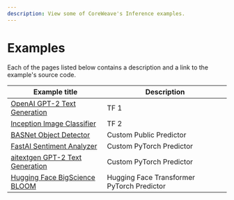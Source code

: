 ```yaml
---
description: View some of CoreWeave's Inference examples.
---
```


# Examples

Each of the pages listed below contains a description and a link to the example's source code.

| Example title                                                                                        | Description                                |
| ---------------------------------------------------------------------------------------------------- | ------------------------------------------ |
| [OpenAI GPT-2 Text Generation](gpt-2/)                                                               | TF 1                                       |
| [Inception Image Classifier](tensorflow2-image-classifier.md)                                        | TF 2                                       |
| [BASNet Object Detector](custom-basnet.md)                                                           | Custom Public Predictor                    |
| [FastAI Sentiment Analyzer](custom-sentiment.md)                                                     | Custom PyTorch Predictor                   |
| [aitextgen GPT-2 Text Generation](custom-pytorch-aitextgen.md)                                       | Custom PyTorch Predictor                   |
| [Hugging Face BigScience BLOOM](../../docs/compass/examples/pytorch-huggingface-bigscience-bloom.md) | Hugging Face Transformer PyTorch Predictor |
